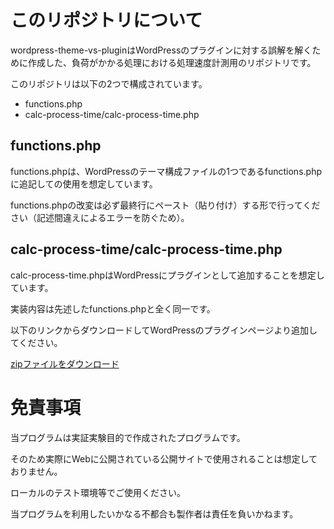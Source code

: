 # このリポジトリについて

wordpress-theme-vs-pluginはWordPressのプラグインに対する誤解を解くために作成した、負荷がかかる処理における処理速度計測用のリポジトリです。

このリポジトリは以下の2つで構成されています。

* functions.php
* calc-process-time/calc-process-time.php

## functions.php
functions.phpは、WordPressのテーマ構成ファイルの1つであるfunctions.phpに追記しての使用を想定しています。

functions.phpの改変は必ず最終行にペースト（貼り付け）する形で行ってください（記述間違えによるエラーを防ぐため）。

## calc-process-time/calc-process-time.php
calc-process-time.phpはWordPressにプラグインとして追加することを想定しています。

実装内容は先述したfunctions.phpと全く同一です。

以下のリンクからダウンロードしてWordPressのプラグインページより追加してください。

[zipファイルをダウンロード](https://github.com/braveryk7/wordpress-theme-vs-plugin/releases/download/1.0.0/calc-process-time.zip)

# 免責事項
当プログラムは実証実験目的で作成されたプログラムです。

そのため実際にWebに公開されている公開サイトで使用されることは想定しておりません。

ローカルのテスト環境等でご使用ください。

当プログラムを利用したいかなる不都合も製作者は責任を負いかねます。